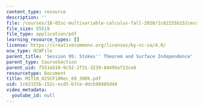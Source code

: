 ```yaml
---
content_type: resource
description: ''
file: /courses/18-02sc-multivariable-calculus-fall-2010/1c62155b152cecd5b7ceddcb98485dd4_MIT18_02SCF10Rec_69_300k.pdf
file_size: 55519
file_type: application/pdf
learning_resource_types: []
license: https://creativecommons.org/licenses/by-nc-sa/4.0/
ocw_type: OCWFile
parent_title: 'Session 95: Stokes'' Theorem and Surface Independence'
parent_type: CourseSection
parent_uid: f551eb10-9c52-2f31-3239-84495ef23ce8
resourcetype: Document
title: MIT18_02SCF10Rec_69_300k.pdf
uid: 1c62155b-152c-ecd5-b7ce-ddcb98485dd4
video_metadata:
  youtube_id: null
---
```

